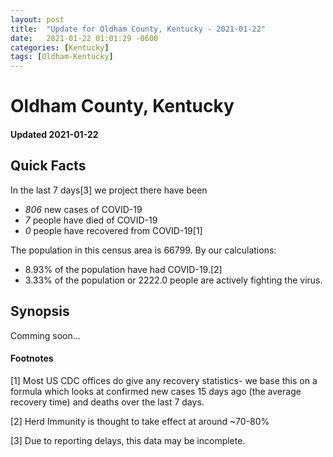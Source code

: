 ```yaml
---
layout: post
title:  "Update for Oldham County, Kentucky - 2021-01-22"
date:   2021-01-22 01:01:29 -0600
categories: [Kentucky]
tags: [Oldham-Kentucky]
---
```


# Oldham County, Kentucky
#### Updated 2021-01-22

## Quick Facts

In the last 7 days[3] we project there have been
- *806* new cases of COVID-19
- *7* people have died of COVID-19
- *0* people have recovered from COVID-19[1]

The population in this census area is 66799. By our calculations:
- 8.93% of the population have had COVID-19.[2]
- 3.33% of the population or 2222.0 people are actively fighting the virus.

## Synopsis

Comming soon...


#### Footnotes

[1] Most US CDC offices do give any recovery statistics- we base this on a formula which looks at confirmed new cases
15 days ago (the average recovery time) and deaths over the last 7 days.

[2] Herd Immunity is thought to take effect at around ~70-80%

[3] Due to reporting delays, this data may be incomplete.
 
    